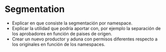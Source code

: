 # Segmentation

- Explicar en que consiste la segmentación por namespace.
- Explicar la utilidad que podría aportar con, por ejemplo la separación de los aprobadores en función de paises de origen.
- Crear un nuevo productor y aduna con permisos diferentes respecto a los originales en función de los namespaces.